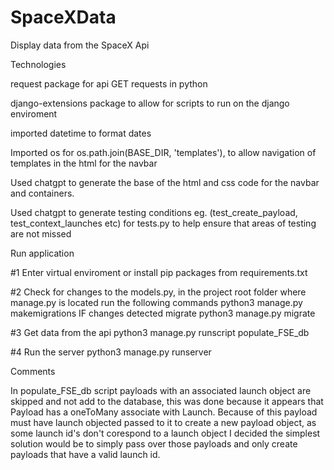 # SpaceXData
Display data from the SpaceX Api

Technologies

request package for api GET requests in python

django-extensions package to allow for scripts to run on the django enviroment

imported datetime to format dates

Imported os for os.path.join(BASE_DIR, 'templates'), to allow navigation of templates in the html for the navbar


Used chatgpt to generate the base of the html and css code for the navbar and containers.

Used chatgpt to generate testing conditions eg. (test_create_payload, test_context_launches etc) for tests.py to help ensure that areas of testing are not missed

Run application 

#1 Enter virtual enviroment or install pip packages from requirements.txt


#2 Check for changes to the models.py, in the project root folder where manage.py is located run the following commands
    python3 manage.py makemigrations
    IF changes detected migrate
    python3 manage.py migrate

#3 Get data from the api
    python3 manage.py runscript populate_FSE_db

#4 Run the server
    python3 manage.py runserver



Comments

In populate_FSE_db script payloads with an associated launch object are skipped and not add to the database, this was done because it appears that Payload has a oneToMany associate with Launch. Because of this payload must have launch objected passed to it to create a new payload object, as some launch id's don't corespond to a launch object I decided the simplest solution would be to simply pass over those payloads and only create payloads that have a valid launch id.
